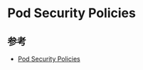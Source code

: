 # Pod Security Policies


## 参考

* [Pod Security Policies](https://kubernetes.io/docs/concepts/policy/pod-security-policy/)
